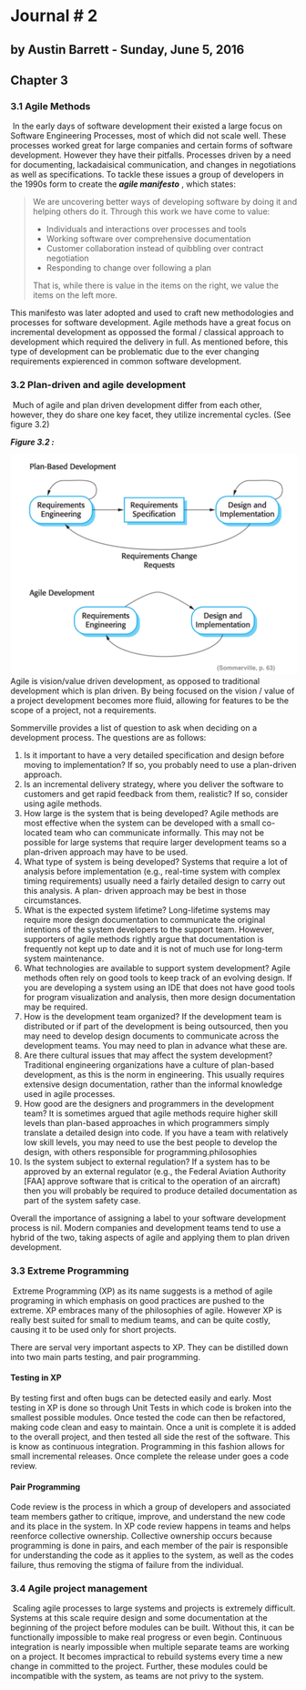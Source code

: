 # Journal # 2

## by Austin Barrett - Sunday, June 5, 2016 

## Chapter 3	

### 3.1 Agile Methods

​	In the early days of software development their existed a large focus on Software Engineering Processes, most of which did not scale well. These processes worked great for large companies and certain forms of software development. However they have their pitfalls. Processes driven by a need for documenting, lackadaisical communication, and changes in negotiations as well as specifications. To tackle these issues a group of developers in the 1990s form to create the ***agile manifesto*** , which states:

> We are uncovering better ways of developing software by doing it and helping others do it. Through this work we have come to value:
> - Individuals and interactions over processes and tools
> - Working software over comprehensive documentation
> - Customer collaboration instead of quibbling over contract negotiation
> - Responding to change over following a plan
>
> That is, while there is value in the items on the right, we value the items on the left more.

This manifesto was later adopted and used to craft new methodologies and processes for software development. Agile methods have a great focus on incremental development as oppossed the formal / classical approach to development which required the delivery in full. As mentioned before, this type of development can be problematic due to the ever changing requirements expierenced in common software development. 

### 3.2 Plan-driven and agile development

​	Much of agile and plan driven development differ from each other, however, they do share one key facet, they utilize incremental cycles. (See figure 3.2)

***Figure 3.2 :***



![Figure 3.2](./journal_2_fig3.2.png)Agile is vision/value driven development, as opposed to traditional development which is plan driven. By being focused on the vision / value of a project development becomes more fluid, allowing for features to be the scope of a project, not a requirements.

Sommerville provides a list of question to ask when deciding on a development process. The questions are as follows:

1. Is it important to have a very detailed specification and design before moving to implementation? If so, you probably need to use a plan-driven approach.
2. Is an incremental delivery strategy, where you deliver the software to customers and get rapid feedback from them, realistic? If so, consider using agile methods.
3. How large is the system that is being developed? Agile methods are most effective when the system can be developed with a small co-located team who can communicate informally. This may not be possible for large systems that require larger development teams so a plan-driven approach may have to be used.
4. What type of system is being developed? Systems that require a lot of analysis before implementation (e.g., real-time system with complex timing requirements) usually need a fairly detailed design to carry out this analysis. A plan- driven approach may be best in those circumstances.
5. What is the expected system lifetime? Long-lifetime systems may require more design documentation to communicate the original intentions of the system developers to the support team. However, supporters of agile methods rightly argue that documentation is frequently not kept up to date and it is not of much use for long-term system maintenance.
6. What technologies are available to support system development? Agile methods often rely on good tools to keep track of an evolving design. If you are developing a system using an IDE that does not have good tools for program visualization and analysis, then more design documentation may be required.
7. How is the development team organized? If the development team is distributed or if part of the development is being outsourced, then you may need to develop design documents to communicate across the development teams. You may need to plan in advance what these are.
8. Are there cultural issues that may affect the system development? Traditional engineering organizations have a culture of plan-based development, as this is the norm in engineering. This usually requires extensive design documentation, rather than the informal knowledge used in agile processes.
9. How good are the designers and programmers in the development team? It is sometimes argued that agile methods require higher skill levels than plan-based approaches in which programmers simply translate a detailed design into code. If you have a team with relatively low skill levels, you may need to use the best people to develop the design, with others responsible for programming.philosophies
10. Is the system subject to external regulation? If a system has to be approved by an external regulator (e.g., the Federal Aviation Authority [FAA] approve software that is critical to the operation of an aircraft) then you will probably be required to produce detailed documentation as part of the system safety case.

Overall the importance of assigning a label to your software development process is nil. Modern companies and development teams tend to use a hybrid of the two, taking aspects of agile and applying them to plan driven development.

### 3.3 Extreme Programming

​	Extreme Programming (XP) as its name suggests is a method of agile programing in which emphasis on good practices are pushed to the extreme. XP embraces many of the philosophies of agile. However XP is really best suited for small to medium teams, and can be quite costly, causing it to be used only for short projects. 

There are serval very important aspects to XP. They can be distilled down into two main parts testing, and pair programming.

#### Testing in XP

By testing first and often bugs can be detected easily and early. Most testing in XP is done so through Unit Tests in which code is broken into the smallest possible modules. Once tested the code can then be refactored, making code clean and easy to maintain. Once a unit is complete it is added to the overall project, and then tested all side the rest of the software. This is know as continuous integration. Programming in this fashion allows for small incremental releases. Once complete the release under goes a code review.

#### Pair Programming

Code review is the process in which a group of developers and associated team members gather to critique, improve, and understand the new code and its place in the system. In XP code review happens in teams and helps reenforce collective ownership. Collective ownership occurs because programming is done in pairs, and each member of the pair is responsible for understanding the code as it applies to the system, as well as the codes failure, thus removing the stigma of failure from the individual.

### 3.4 Agile project management

​	Scaling agile processes to large systems and projects is extremely difficult. Systems at this scale require design and some documentation at the beginning of the project before modules can be built. Without this, it can be functionally impossible to make real progress or even begin. Continuous integration is nearly impossible when multiple separate teams are working on a project.  It becomes impractical to rebuild systems every time a new change in committed to the project. Further, these modules could be incompatible with the system, as teams are not privy to the system.



